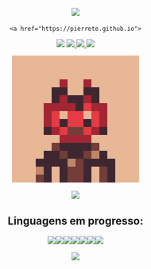 <div align="center">
 <div>
<p align="center">
<img src="https://readme-typing-svg.herokuapp.com?font=monospace&color=E9967A&size=25&center=true&vCenter=true&lines=Bem-Vindos+ao+meu+perfil+!;">
</p>
  
  <!--WEBSITE-->
   	<a href="https://pierrete.github.io">
 <img src="https://img.shields.io/badge/website-000000?style=for-the-badge&logo=About.me&logoColor=white" target="_blank" rel="noopener noreferrer"> 
 </a>
 <!--TELEGRAM
 <a href="https://t.me/">
 <img src="https://img.shields.io/badge/Telegram-2CA5E0?style=for-the-badge&logo=telegram&logoColor=white" target="_blank" rel="noopener noreferrer"> 
 </a>
-->
  <!--GMAIL-->
 <a href="mailto:pamrod100@gmail.com" target="_blank" rel="noopener noreferrer">
 <img src="https://img.shields.io/badge/Gmail-D14836?style=for-the-badge&logo=gmail&logoColor=white"> 
 </a>
 
   <!--LINKEDIN-->
 <a href="https://www.linkedin.com/in/pamela-rodrigues-992024229/" target="_blank" rel="noopener noreferrer">
 <img src="https://img.shields.io/badge/LinkedIn-0077B5?style=for-the-badge&logo=linkedin&logoColor=white"> 
 </a>
 
 <!--BEHANCE-->
 <a href="https://www.behance.net/pmelarodrigues" target="_blank" rel="noopener noreferrer">
 <img src="https://img.shields.io/badge/Behance-1769ff?style=for-the-badge&logo=behance&logoColor=white"> 
 </a>

  <!--STATUS-->
<div>
 
   ![gif](animation.gif)

 <a href="https://github.com/pierrete">
<img height="150em" src="https://github-readme-stats.vercel.app/api/top-langs/?username=pierrete&layout=compact&langs_count=7&theme=onedark"/>
</a>
   
  </div>



<div>
 
 
 
 ## Linguagens em progresso:
 <img src="https://img.shields.io/badge/HTML5-E34F26?style=for-the-badge&logo=html5&logoColor=white"><img src="https://img.shields.io/badge/CSS-239120?&style=for-the-badge&logo=css3&logoColor=white"><img src="https://img.shields.io/badge/JavaScript-F7DF1E?style=for-the-badge&logo=javascript&logoColor=black"><img src="https://img.shields.io/badge/C-00599C?style=for-the-badge&logo=c&logoColor=white"><img src="https://img.shields.io/badge/Java-ED8B00?style=for-the-badge&logo=java&logoColor=white"><img src="https://img.shields.io/badge/Python-14354C?style=for-the-badge&logo=python&logoColor=white"><img src="https://img.shields.io/badge/Markdown-000000?style=for-the-badge&logo=markdown&logoColor=white">
 
 
  <!--DEEZER
  
[![Deezer](https://img.shields.io/badge/Deezer-FEAA2D?style=for-the-badge&logo=deezer&logoColor=white)](https://www.deezer.com/pt/profile/3441585584)
  

 -->

 <div>


  
</div>
  
<!-- Contador de visitas-->
 <a href="https://github.com/pierrete/github-profile-views-counter">
    <img src="https://komarev.com/ghpvc/?username=pierrete">
</a>
 </div>

<!-- 
________________________________________________________________________
AVISO:

"***" É uma dica/lembrete

"XXX" Significa algo que tentei fazer mas NÃO deu certo (para tentar denovo de outra forma)
_________________________________________________________________________
_________________________________________________________________________

======== Anotações de markdown language ========


*** Usar "mailto:" antes do email para encaminhar para a caixa de entrada/mensagens
***Após o link usar um texto entre aspas "texto bebê" faz aparecer a mensagem ao colocar o mouse sobre o link

XXX ?target=blank Tentando abrir o link em nova aba


_________________________________________________________________________________
====== Dicas do perfil ======


*** 1400x425 banner do github Vou usar 1400x222
*** pexels imagens royalty free



_________________________________________________________________________________
===== Códigos úteis de terceiros =====
Padrão HTML
 LINK <a href="https://t.me/ppz93">
 LINK IMG <img src="https://img.shields.io/badge/Telegram-2CA5E0?style=for-the-badge&logo=telegram&logoColor=white"> 
 FECHA LINK E IMG </a>


//EXEMPLO DE TABELA COM ICONES
## My Skill Set  
<table><tr><td valign="top" width="33%">



### Frontend  
<div align="center">  
<img style="margin: 10px" src="https://profilinator.rishav.dev/skills-assets/css3-original-wordmark.svg" alt="CSS3" height="50" />  
<img style="margin: 10px" src="https://profilinator.rishav.dev/skills-assets/html5-original-wordmark.svg" alt="HTML5" height="50" />  
<img style="margin: 10px" src="https://profilinator.rishav.dev/skills-assets/javascript-original.svg" alt="JavaScript" height="50" />  
<img style="margin: 10px" src="https://profilinator.rishav.dev/skills-assets/mysql-original-wordmark.svg" alt="MySQL" height="50" />  
<img style="margin: 10px" src="https://profilinator.rishav.dev/skills-assets/mongodb-original-wordmark.svg" alt="MongoDB" height="50" />  
<img style="margin: 10px" src="https://profilinator.rishav.dev/skills-assets/nodejs-original-wordmark.svg" alt="Node.js" height="50" />  
<img style="margin: 10px" src="https://profilinator.rishav.dev/skills-assets/python-original.svg" alt="Python" height="50" />  
<img style="margin: 10px" src="https://profilinator.rishav.dev/skills-assets/linux-original.svg" alt="Linux" height="50" />  
<img style="margin: 10px" src="https://profilinator.rishav.dev/skills-assets/microsoft_azure-icon.svg" alt="Azure" height="50" />  
<img style="margin: 10px" src="https://profilinator.rishav.dev/skills-assets/git-scm-icon.svg" alt="Git" height="50" />  
<img style="margin: 10px" src="https://profilinator.rishav.dev/skills-assets/opencv-icon.svg" alt="OpenCV" height="50" />  
<img style="margin: 10px" src="https://profilinator.rishav.dev/skills-assets/gnu_bash-icon.svg" alt="Bash" height="50" />  
<img style="margin: 10px" src="https://profilinator.rishav.dev/skills-assets/powershell.png" alt="PowerShell" height="50" />  
</div>

</td><td valign="top" width="33%">



### Backend  
<div align="center">  
<img style="margin: 10px" src="https://profilinator.rishav.dev/skills-assets/javascript-original.svg" alt="JavaScript" height="50" />  
<img style="margin: 10px" src="https://profilinator.rishav.dev/skills-assets/mongodb-original-wordmark.svg" alt="MongoDB" height="50" />  
<img style="margin: 10px" src="https://profilinator.rishav.dev/skills-assets/nodejs-original-wordmark.svg" alt="Node.js" height="50" />  
<img style="margin: 10px" src="https://profilinator.rishav.dev/skills-assets/linux-original.svg" alt="Linux" height="50" />  
<img style="margin: 10px" src="https://profilinator.rishav.dev/skills-assets/python-original.svg" alt="Python" height="50" />  
<img style="margin: 10px" src="https://profilinator.rishav.dev/skills-assets/git-scm-icon.svg" alt="Git" height="50" />  
<img style="margin: 10px" src="https://profilinator.rishav.dev/skills-assets/gnu_bash-icon.svg" alt="Bash" height="50" />  
<img style="margin: 10px" src="https://profilinator.rishav.dev/skills-assets/css3-original-wordmark.svg" alt="CSS3" height="50" />  
<img style="margin: 10px" src="https://profilinator.rishav.dev/skills-assets/sass-original.svg" alt="Sass" height="50" />  
<img style="margin: 10px" src="https://profilinator.rishav.dev/skills-assets/powershell.png" alt="PowerShell" height="50" />  
</div>

</td><td valign="top" width="33%">



### DevOps  
<div align="center">  
<img style="margin: 10px" src="https://profilinator.rishav.dev/skills-assets/linux-original.svg" alt="Linux" height="50" />  
<img style="margin: 10px" src="https://profilinator.rishav.dev/skills-assets/git-scm-icon.svg" alt="Git" height="50" />  
<img style="margin: 10px" src="https://profilinator.rishav.dev/skills-assets/gnu_bash-icon.svg" alt="Bash" height="50" />  
<img style="margin: 10px" src="https://profilinator.rishav.dev/skills-assets/amazonwebservices-original-wordmark.svg" alt="AWS" height="50" />  
</div>

</td></tr></table>  






 //FAZ O LETREIRO LUMINOSO
<p align="center">
<img src="https://readme-typing-svg.herokuapp.com?font=monospace&color=00ffd2&size=25&center=true&vCenter=true&lines=A+Passionate+Learner!;Testing+new+stuff+!">
</p>

//FAZ O CONTADOR DE VISITAS <a href="https://github.com/pierrete/github-profile-views-counter">
    <img src="https://komarev.com/ghpvc/?username=pierrete">
</a>



<img height="180em" src="https://github-readme-stats.vercel.app/api/top-langs/?username=pierrete&layout=compact&langs_count=7&theme=nightowl"/>

[![Top Langs](https://github-readme-stats.vercel.app/api/top-langs/?username=pierrete&layout=compact)](https://github.com/pierrete/github-readme-stats)
 -->

<!--
//STATUS ![pierrete's GitHub stats](https://github-readme-stats.vercel.app/api?username=pierrete&show_icons=true&theme=radical)(https://github.com/pierrete/github-readme-stats)
//LINGUAGENS [![Top Langs](https://github-readme-stats.vercel.app/api/top-langs/?username=anuraghazra&layout=compact)](https://github.com/anuraghazra/github-readme-stats)


# Top 5 Badges That Will Take Your GitHub Repository to the Next Level

## 1. GitHub Stats![Your Repository's Stats](https://github-readme-stats.vercel.app/api?username=Tanu-N-Prabhu&show_icons=true)--------------------------------------------------------------------

## 2. Most Used Languages![Your Repository's Stats](https://github-readme-stats.vercel.app/api/top-langs/?username=Tanu-N-Prabhu&theme=blue-green)--------------------------------------------------------------------

## 3. Contributors Badge<a href="https://github.com/Tanu-N-Prabhu/Python/graphs/contributors"><img src="https://contrib.rocks/image?repo=Tanu-N-Prabhu/Python" /></a>Made with [contributors-img](https://contrib.rocks).--------------------------------------------------------------------

## 4. Random Joke Generator## 😂 Here is a random joke that'll make you laugh!![Jokes Card](https://readme-jokes.vercel.app/api)--------------------------------------------------------------------

## 5. Profile View Counter<img src="https://komarev.com/ghpvc/?username=Tanu-N-Prabhu"/>### HITS![Hits](https://hitcounter.pythonanywhere.com/count/tag.svg?url=https://github.com/Tanu-N-Prabhu/Python)



__________________________________________________________________________________
===== Github profile default =====


**pierrete/pierrete** is a ✨ _special_ ✨ repository because its `README.md` (this file) appears on your GitHub profile.

Here are some ideas to get you started:

- 🔭 I’m currently working on ...
- 🌱 I’m currently learning ...
- 👯 I’m looking to collaborate on ...
- 🤔 I’m looking for help with ...
- 💬 Ask me about ...
- 📫 How to reach me: ...
- 😄 Pronouns: ...
- ⚡ Fun fact: ...
-->
